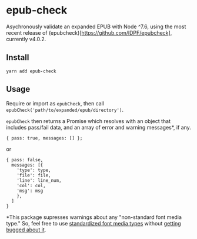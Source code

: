 # epub-check

Asychronously validate an expanded EPUB with Node ^7.6, using the most recent release of (epubcheck)[https://github.com/IDPF/epubcheck], currently v4.0.2.

## Install

```
yarn add epub-check
```

## Usage

Require or import as `epubCheck`, then call `epubCheck('path/to/expanded/epub/directory')`.

`epubCheck` then returns a Promise which resolves with an object that includes pass/fail data, and an array of error and warning messages*, if any.

```
{ pass: true, messages: [] };
```

or

```
{ pass: false,
  messages: [{
    'type': type,
    'file': file,
    'line': line_num,
    'col': col,
    'msg': msg
    },
  ]
}
```

*This package supresses warnings about any "non-standard font media type." So, feel free to use [standardized font media types](https://www.iana.org/assignments/media-types/media-types.xhtml#font) without [getting bugged about it](https://github.com/IDPF/epubcheck/issues/339).